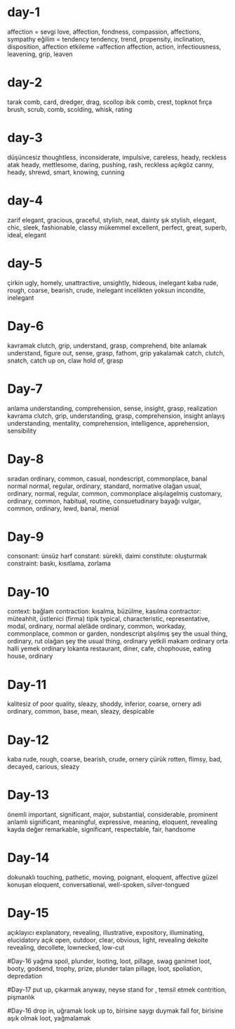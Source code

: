 # day-1
affection = sevgi
love, affection, fondness, compassion, affections, sympathy
eğilim = tendency
tendency, trend, propensity, inclination, disposition, affection
etkileme =affection
affection, action, infectiousness, leavening, grip, leaven

# day-2

tarak
comb, card, dredger, drag, scollop
ibik
comb, crest, topknot
fırça
brush, scrub, comb, scolding, whisk, rating

# day-3
düşüncesiz
thoughtless, inconsiderate, impulsive, careless, heady, reckless
atak
heady, mettlesome, daring, pushing, rash, reckless
açıkgöz
canny, heady, shrewd, smart, knowing, cunning

# day-4
zarif
elegant, gracious, graceful, stylish, neat, dainty
şık
stylish, elegant, chic, sleek, fashionable, classy
mükemmel
excellent, perfect, great, superb, ideal, elegant

# day-5
çirkin
ugly, homely, unattractive, unsightly, hideous, inelegant
kaba
rude, rough, coarse, bearish, crude, inelegant
incelikten yoksun
incondite, inelegant

# Day-6
kavramak
clutch, grip, understand, grasp, comprehend, bite
anlamak
understand, figure out, sense, grasp, fathom, grip
yakalamak
catch, clutch, snatch, catch up on, claw hold of, grasp

# Day-7
anlama
understanding, comprehension, sense, insight, grasp, realization
kavrama
clutch, grip, understanding, grasp, comprehension, insight
anlayış
understanding, mentality, comprehension, intelligence, apprehension, sensibility

# Day-8
sıradan ordinary, common, casual, nondescript, commonplace, banal
normal normal, regular, ordinary, standard, normative
olağan usual, ordinary, normal, regular, common, commonplace
alışılagelmiş customary, ordinary, common, habitual, routine, consuetudinary
bayağı vulgar, common, ordinary, lewd, banal, menial

# Day-9
consonant: ünsüz harf
constant: sürekli, daimi
constitute: oluşturmak
constraint: baskı, kısıtlama, zorlama

# Day-10
context: bağlam
contraction: kısalma, büzülme, kasılma
contractor: müteahhit, üstlenici (firma)
tipik typical, characteristic, representative, modal, ordinary, normal
alelâde ordinary, common, workaday, commonplace, common or garden, nondescript
alışılmış şey the usual thing, ordinary, rut
olağan şey the usual thing, ordinary
yetkili makam ordinary
orta halli yemek ordinary
lokanta restaurant, diner, cafe, chophouse, eating house, ordinary

# Day-11
kalitesiz
of poor quality, sleazy, shoddy, inferior, coarse, ornery
adi
ordinary, common, base, mean, sleazy, despicable


# Day-12
kaba
rude, rough, coarse, bearish, crude, ornery
çürük
rotten, flimsy, bad, decayed, carious, sleazy

# Day-13
önemli
important, significant, major, substantial, considerable, prominent
anlamlı
significant, meaningful, expressive, meaning, eloquent, revealing
kayda değer
remarkable, significant, respectable, fair, handsome

# Day-14
dokunaklı
touching, pathetic, moving, poignant, eloquent, affective
güzel konuşan
eloquent, conversational, well-spoken, silver-tongued

# Day-15
açıklayıcı
explanatory, revealing, illustrative, expository, illuminating, elucidatory
açık
open, outdoor, clear, obvious, light, revealing
dekolte
revealing, decollete, lownecked, low-cut

#Day-16
yağma
spoil, plunder, looting, loot, pillage, swag
ganimet
loot, booty, godsend, trophy, prize, plunder
talan
pillage, loot, spoliation, depredation

#Day-17
put up, çıkarmak
anyway, neyse
stand for , temsil etmek
contrition, pişmanlık

#Day-16
drop in, uğramak
look up to, birisine saygı duymak
fall for, birisine aşık olmak
loot, yağmalamak

